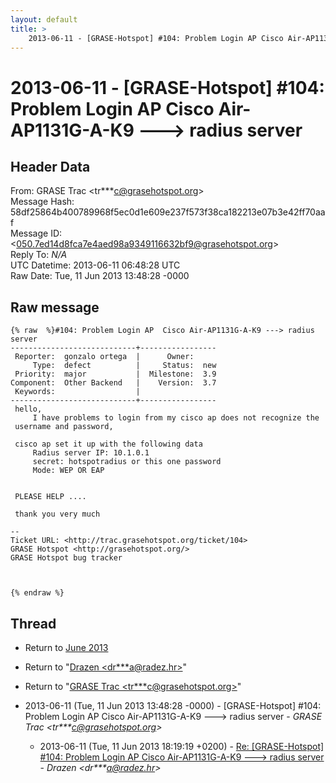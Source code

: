 ```yaml
---
layout: default
title: >
    2013-06-11 - [GRASE-Hotspot] #104: Problem Login AP Cisco Air-AP1131G-A-K9 ---> radius server
---
```


# 2013-06-11 - [GRASE-Hotspot] #104: Problem Login AP Cisco Air-AP1131G-A-K9 ---> radius server

## Header Data

From: GRASE Trac \<tr***c@grasehotspot.org\><br>
Message Hash: 58df25864b400789968f5ec0d1e609e237f573f38ca182213e07b3e42ff70aaf<br>
Message ID: \<050.7ed14d8fca7e4aed98a9349116632bf9@grasehotspot.org\><br>
Reply To: _N/A_<br>
UTC Datetime: 2013-06-11 06:48:28 UTC<br>
Raw Date: Tue, 11 Jun 2013 13:48:28 -0000<br>

## Raw message

```
{% raw  %}#104: Problem Login AP  Cisco Air-AP1131G-A-K9 ---> radius server
----------------------------+-----------------
 Reporter:  gonzalo ortega  |      Owner:
     Type:  defect          |     Status:  new
 Priority:  major           |  Milestone:  3.9
Component:  Other Backend   |    Version:  3.7
 Keywords:                  |
----------------------------+-----------------
 hello,
     I have problems to login from my cisco ap does not recognize the
 username and password,

 cisco ap set it up with the following data
     Radius server IP: 10.1.0.1
     secret: hotspotradius or this one password
     Mode: WEP OR EAP


 PLEASE HELP ....

 thank you very much

--
Ticket URL: <http://trac.grasehotspot.org/ticket/104>
GRASE Hotspot <http://grasehotspot.org/>
GRASE Hotspot bug tracker



{% endraw %}
```

## Thread

+ Return to [June 2013](/archive/2013/06)

+ Return to "[Drazen <dr***a<span>@</span>radez.hr>](/authors/dr___a_at_radez_hr)"
+ Return to "[GRASE Trac <tr***c<span>@</span>grasehotspot.org>](/authors/tr___c_at_grasehotspot_org)"

+ 2013-06-11 (Tue, 11 Jun 2013 13:48:28 -0000) - [GRASE-Hotspot] #104: Problem Login AP Cisco Air-AP1131G-A-K9 ---> radius server - _GRASE Trac \<tr***c@grasehotspot.org\>_
  + 2013-06-11 (Tue, 11 Jun 2013 18:19:19 +0200) - [Re: [GRASE-Hotspot] #104: Problem Login AP Cisco Air-AP1131G-A-K9 ---> radius server](/archive/2013/06/655aaa830b55ab505159ac23f51c063b9a25e362c2e37c010709a4223b0e9d1b) - _Drazen \<dr***a@radez.hr\>_

